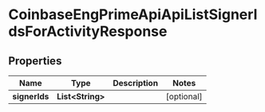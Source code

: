 
# CoinbaseEngPrimeApiApiListSignerIdsForActivityResponse

## Properties
Name | Type | Description | Notes
------------ | ------------- | ------------- | -------------
**signerIds** | **List&lt;String&gt;** |  |  [optional]



